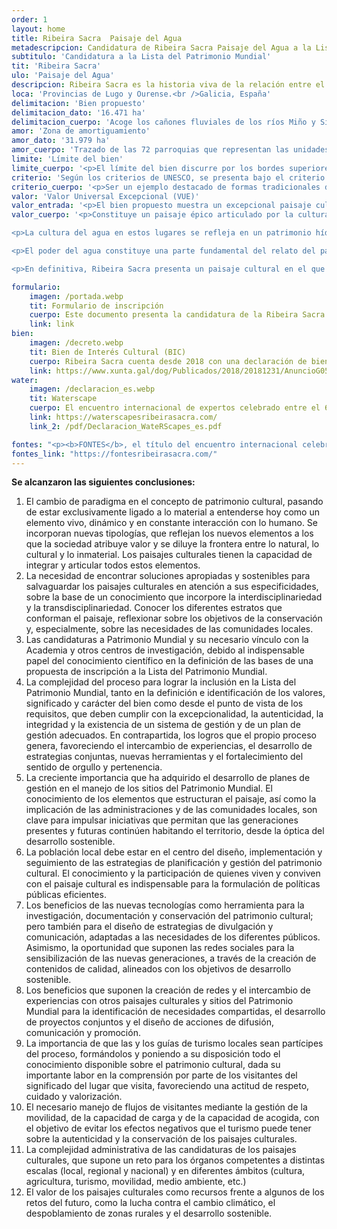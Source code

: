 ```yaml
---
order: 1
layout: home
title: Ribeira Sacra  Paisaje del Agua
metadescripcion: Candidatura de Ribeira Sacra Paisaje del Agua a la Lista del Patrimonio Mundial
subtitulo: 'Candidatura a la Lista del Patrimonio Mundial'
tit: 'Ribeira Sacra'
ulo: 'Paisaje del Agua'
descripcion: Ribeira Sacra es la historia viva de la relación entre el agua y el ser humano que gracias a su ingenio ha esculpido un paisaje de agua lo largo de más de <b class="text-sky-500">1.500 años de ocupación continuada.</b>
loca: 'Provincias de Lugo y Ourense.<br />Galicia, España'
delimitacion: 'Bien propuesto'
delimitacion_dato: '16.471 ha'
delimitacion_cuerpo: 'Acoge los cañones fluviales de los ríos Miño y Sil entre Santa María de Pesqueiras, al oeste, y San Clodio de Ribas de Sil al este.'
amor: 'Zona de amortiguamiento'
amor_dato: '31.979 ha'
amor_cuerpo: 'Trazado de las 72 parroquias que representan las unidades territoriales comunitarias configuradas desde el medievo.'
limite: 'Límite del bien'
limite_cuerpo: '<p>El límite del bien discurre por los bordes superiores de los valles encajados de los ríos Sil y Miño en los tramos próximos a la unión de ambos. Su límite se define sobre el terreno en lo que se denomina localmente como <strong>bocarribeira</strong>, que es el lugar donde cambia abruptamente la pendiente, pasando de valores superiores al 30% (ribeiras), a valores inferiores al 10% (chairas).'
criterio: 'Según los criterios de UNESCO, se presenta bajo el criterio (v)'
criterio_cuerpo: '<p>Ser un ejemplo destacado de formas tradicionales de asentamiento humano o de utilización de la tierra o del mar, representativas de una cultura (o de varias culturas), o de interacción del hombre con el entorno, sobre todo cuando éste se ha vuelto vulnerable debido al impacto provocado por cambios irreversibles.</p>'
valor: 'Valor Universal Excepcional (VUE)'
valor_entrada: '<p>El bien propuesto muestra un excepcional paisaje cultural del agua encajado entre los espectaculares cañones fluviales situados en la confluencia de los ríos Sil y Miño (Galicia, España), en la fachada atlántica de la Iberia húmeda, conocido popularmente como Ribeira Sacra.</p>'
valor_cuerpo: '<p>Constituye un paisaje épico articulado por la cultura y el patrimonio del agua, sustentado en sus innumerables arroyos, regatos y ríos que definen su identidad, belleza, composición y singulares patrones de asentamiento. Ilustra la génesis y evolución de un territorio esculpido por el agua y paradigma de una cultura hídrica, en el que se reconocen vívidamente las huellas que han marcado su construcción a lo largo de más de mil quinientos años de ocupación continuada, y que tiene su génesis en la antigua tradición eremítica y monástica arraigada en este espacio.</p>

<p>La cultura del agua en estos lugares se refleja en un patrimonio hídrico excepcional que incluye sitios arqueológicos, los ingenios asociados al agua de todas las épocas, incluyendo un importante patrimonio industrial hidráulico, los singulares sistemas de drenaje de los socalcos o terrazas de cultivo, además de otras múltiples manifestaciones vernáculas en forma de fuentes sacralizadas y minas, canales, azudes, pasos y puentes, rutas fluviales y otras obras singulares asociadas con el agua.</p>

<p>El poder del agua constituye una parte fundamental del relato del paisaje cultural. En el ámbito del bien propuesto se despliega un excepcional catálogo de elementos patrimoniales de aprovechamientos hidráulicos que aportan el testimonio continuo de la autosuficiencia energética de cada época, incluyendo desde molinos de agua tradicionales de diferentes siglos, cuyos obras perduran en el ámbito del bien en número y densidad excepcionales, siguiendo con las minicentrales o fábricas de luz que emergen a finales del siglo XIX, hasta llegar a los embalses hidroeléctricos de mediados del siglo XX.</p>

<p>En definitiva, Ribeira Sacra presenta un paisaje cultural en el que se puede leer la historia de la maravillosa relación entre el agua, el ser humano y su ingenio, no solo para asegurar su supervivencia y bienestar, sino también para aprovechar al máximo todos sus posibles usos.</p>'

formulario:
    imagen: /portada.webp
    tit: Formulario de inscripción 
    cuerpo: Este documento presenta la candidatura de la Ribeira Sacra Paisaje del agua a la Lista de Patrimonio Mundial. 
    link: link
bien:
    imagen: /decreto.webp
    tit: Bien de Interés Cultural (BIC)
    cuerpo: Ribeira Sacra cuenta desde 2018 con una declaración de bien de interés cultural dentro de la categoría de paisaje cultural. 
    link: https://www.xunta.gal/dog/Publicados/2018/20181231/AnuncioG0535-281218-0001_es.html
water:
    imagen: /declaracion_es.webp
    tit: Waterscape
    cuerpo: El encuentro internacional de expertos celebrado entre el 6 y 8 de noviembre de 2023 en Ribeira Sacra concluyó con la declaración sobre los paisajes culturales del agua.
    link: https://waterscapesribeirasacra.com/
    link_2: /pdf/Declaracion_WateRScapes_es.pdf

fontes: "<p><b>FONTES</b>, el título del encuentro internacional celebrado entre el 27 y 29 de octubre de 2024 en Ribeira Sacra, hace alusión a las más de 900 fuentes de agua que manan a lo largo de todo el territorio de Ribeira Sacra y que contribuyen a modelar este extraordinario paisaje, y también a las fuentes del conocimiento, un factor imprescindible a la hora de tratar con un bien patrimonial.</p>"
fontes_link: "https://fontesribeirasacra.com/"
---
```


**Se alcanzaron las siguientes conclusiones:**

1. El cambio de paradigma en el concepto de patrimonio cultural, pasando de estar exclusivamente ligado a lo material a entenderse hoy como un elemento vivo, dinámico y en constante interacción con lo humano. Se incorporan nuevas tipologías, que reflejan los nuevos elementos a los que la sociedad atribuye valor y se diluye la frontera entre lo natural, lo cultural y lo inmaterial. Los paisajes culturales tienen la capacidad de integrar y articular todos estos elementos.
2. La necesidad de encontrar soluciones apropiadas y sostenibles para salvaguardar los paisajes culturales en atención a sus especificidades, sobre la base de un conocimiento que incorpore la interdisciplinariedad y la transdisciplinariedad. Conocer los diferentes estratos que conforman el paisaje, reflexionar sobre los objetivos de la conservación y, especialmente, sobre las necesidades de las comunidades locales.
3. Las candidaturas a Patrimonio Mundial y su necesario vínculo con la Academia y otros centros de investigación, debido al indispensable papel del conocimiento científico en la definición de las bases de una propuesta de inscripción a la Lista del Patrimonio Mundial.
4. La complejidad del proceso para lograr la inclusión en la Lista del Patrimonio Mundial, tanto en la definición e identificación de los valores, significado y carácter del bien como desde el punto de vista de los requisitos, que deben cumplir con la excepcionalidad, la autenticidad, la integridad y la existencia de un sistema de gestión y de un plan de gestión adecuados. En contrapartida, los logros que el propio proceso genera, favoreciendo el intercambio de experiencias, el desarrollo de estrategias conjuntas, nuevas herramientas y el fortalecimiento del sentido de orgullo y pertenencia.
5. La creciente importancia que ha adquirido el desarrollo de planes de gestión en el manejo de los sitios del Patrimonio Mundial. El conocimiento de los elementos que estructuran el paisaje, así como la implicación de las administraciones y de las comunidades locales, son clave para impulsar iniciativas que permitan que las generaciones presentes y futuras continúen habitando el territorio, desde la óptica del desarrollo sostenible.
6. La población local debe estar en el centro del diseño, implementación y seguimiento de las estrategias de planificación y gestión del patrimonio cultural. El conocimiento y la participación de quienes viven y conviven con el paisaje cultural es indispensable para la formulación de políticas públicas eficientes.
7. Los beneficios de las nuevas tecnologías como herramienta para la investigación, documentación y conservación del patrimonio cultural; pero también para el diseño de estrategias de divulgación y comunicación, adaptadas a las necesidades de los diferentes públicos. Asimismo, la oportunidad que suponen las redes sociales para la sensibilización de las nuevas generaciones, a través de la creación de contenidos de calidad, alineados con los objetivos de desarrollo sostenible.
8. Los beneficios que suponen la creación de redes y el intercambio de experiencias con otros paisajes culturales y sitios del Patrimonio Mundial para la identificación de necesidades compartidas, el desarrollo de proyectos conjuntos y el diseño de acciones de difusión, comunicación y promoción.
9. La importancia de que las y los guías de turismo locales sean partícipes del proceso, formándolos y poniendo a su disposición todo el conocimiento disponible sobre el patrimonio cultural, dada su importante labor en la comprensión por parte de los visitantes del significado del lugar que visita, favoreciendo una actitud de respeto, cuidado y valorización.
10. El necesario manejo de flujos de visitantes mediante la gestión de la movilidad, de la capacidad de carga y de la capacidad de acogida, con el objetivo de evitar los efectos negativos que el turismo puede tener sobre la autenticidad y la conservación de los paisajes culturales.
11. La complejidad administrativa de las candidaturas de los paisajes culturales, que supone un reto para los órganos competentes a distintas escalas (local, regional y nacional) y en diferentes ámbitos (cultura, agricultura, turismo, movilidad, medio ambiente, etc.)
12. El valor de los paisajes culturales como recursos frente a algunos de los retos del futuro, como la lucha contra el cambio climático, el despoblamiento de zonas rurales y el desarrollo sostenible.
